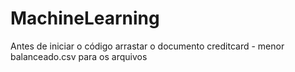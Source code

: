 # MachineLearning
Antes de iniciar o código arrastar o documento creditcard - menor balanceado.csv para os arquivos
